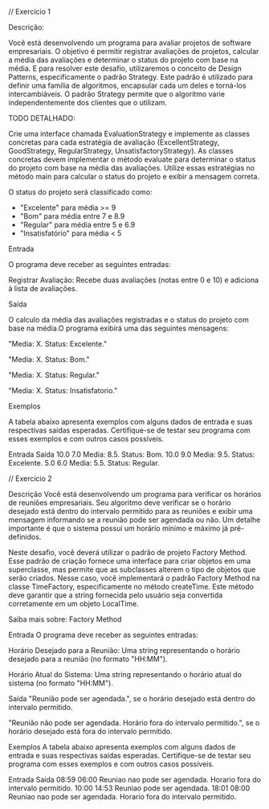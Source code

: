 // Exercício 1

Descrição:

Você está desenvolvendo um programa para avaliar projetos de software empresariais. O objetivo é permitir registrar avaliações de projetos, calcular a média das avaliações e determinar o status do projeto com base na média. E para resolver este desafio, utilizaremos o conceito de Design Patterns, especificamente o padrão Strategy. Este padrão é utilizado para definir uma família de algoritmos, encapsular cada um deles e torná-los intercambiáveis. O padrão Strategy permite que o algoritmo varie independentemente dos clientes que o utilizam.

TODO DETALHADO:

Crie uma interface chamada EvaluationStrategy e implemente as classes concretas para cada estratégia de avaliação (ExcellentStrategy, GoodStrategy, RegularStrategy, UnsatisfactoryStrategy). As classes concretas devem implementar o método evaluate para determinar o status do projeto com base na média das avaliações. Utilize essas estratégias no método main para calcular o status do projeto e exibir a mensagem correta.

O status do projeto será classificado como:

- "Excelente" para média >= 9
- "Bom" para média entre 7 e 8.9
- "Regular" para média entre 5 e 6.9
- "Insatisfatório" para média < 5


Entrada

O programa deve receber as seguintes entradas:

Registrar Avaliação: Recebe duas avaliações (notas entre 0 e 10) e adiciona à lista de avaliações.

Saída

O calculo da média das avaliações registradas e o status do projeto com base na média.O programa exibirá uma das seguintes mensagens:

"Media: X. Status: Excelente."

"Media: X. Status: Bom."

"Media: X. Status: Regular."

"Media: X. Status: Insatisfatorio."

Exemplos

A tabela abaixo apresenta exemplos com alguns dados de entrada e suas respectivas saídas esperadas. Certifique-se de testar seu programa com esses exemplos e com outros casos possíveis.

Entrada	Saída
10.0
7.0	Media: 8.5. Status: Bom.
10.0
9.0	Media: 9.5. Status: Excelente.
5.0
6.0	Media: 5.5. Status: Regular.


// Exercício 2

Descrição
Você está desenvolvendo um programa para verificar os horários de reuniões empresariais. Seu algoritmo deve verificar se o horário desejado está dentro do intervalo permitido para as reuniões e exibir uma mensagem informando se a reunião pode ser agendada ou não. Um detalhe importante é que o sistema possui um horário mínimo e máximo já pré-definidos.

Neste desafio, você deverá utilizar o padrão de projeto Factory Method. Esse padrão de criação fornece uma interface para criar objetos em uma superclasse, mas permite que as subclasses alterem o tipo de objetos que serão criados. Nesse caso, você implementará o padrão Factory Method na classe TimeFactory, especificamente no método createTime. Este método deve garantir que a string fornecida pelo usuário seja convertida corretamente em um objeto LocalTime.

Saiba mais sobre: Factory Method

Entrada
O programa deve receber as seguintes entradas:

Horário Desejado para a Reunião: Uma string representando o horário desejado para a reunião (no formato "HH:MM").

Horário Atual do Sistema: Uma string representando o horário atual do sistema (no formato "HH:MM").

Saída
"Reunião pode ser agendada.", se o horário desejado está dentro do intervalo permitido.

"Reunião não pode ser agendada. Horário fora do intervalo permitido.", se o horário desejado está fora do intervalo permitido.

Exemplos
A tabela abaixo apresenta exemplos com alguns dados de entrada e suas respectivas saídas esperadas. Certifique-se de testar seu programa com esses exemplos e com outros casos possíveis.

Entrada	Saída
08:59
06:00	Reuniao nao pode ser agendada. Horario fora do intervalo permitido.
10:00
14:53	Reuniao pode ser agendada.
18:01
08:00	Reuniao nao pode ser agendada. Horario fora do intervalo permitido.
